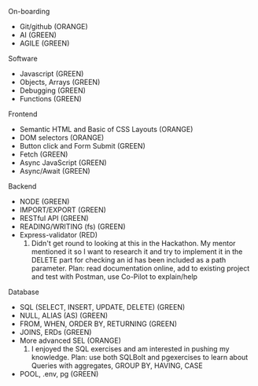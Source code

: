 On-boarding
- Git/github (ORANGE)
- AI (GREEN)
- AGILE (GREEN)

Software
- Javascript (GREEN)
- Objects, Arrays (GREEN)
- Debugging (GREEN)
- Functions (GREEN)

Frontend
- Semantic HTML and Basic of CSS Layouts (ORANGE)
- DOM selectors (ORANGE)
- Button click and Form Submit (GREEN)
- Fetch (GREEN)
- Async JavaScript (GREEN)
- Async/Await (GREEN)

Backend
- NODE (GREEN)
- IMPORT/EXPORT (GREEN)
- RESTful API (GREEN)
- READING/WRITING (fs) (GREEN)
- Express-validator (RED)
  1. Didn't get round to looking at this in the Hackathon. My mentor mentioned it so I want to research it and try to implement it in the DELETE part for checking an id has been included as a path parameter. Plan: read documentation online, add to existing project and test with Postman, use Co-Pilot to explain/help

Database
- SQL (SELECT, INSERT, UPDATE, DELETE) (GREEN)
- NULL, ALIAS (AS) (GREEN)
- FROM, WHEN, ORDER BY, RETURNING (GREEN)
- JOINS, ERDs (GREEN)
- More advanced SEL (ORANGE)
  1. I enjoyed the SQL exercises and am interested in pushing my knowledge. Plan: use both SQLBolt and pgexercises to learn about Queries with aggregates, GROUP BY, HAVING, CASE
- POOL, .env, pg (GREEN)
